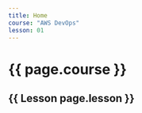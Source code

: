 ```yaml
---
title: Home
course: "AWS DevOps"
lesson: 01
---
```

<!doctype html>
<html>
  <head>
    <meta charset="utf-8">
    <title>{{ page.title }}</title>
  </head>
  <body>
    <h1>{{ page.course }}</h1>
    <h2>{{ Lesson page.lesson }}</h2>
  </body>
</html>